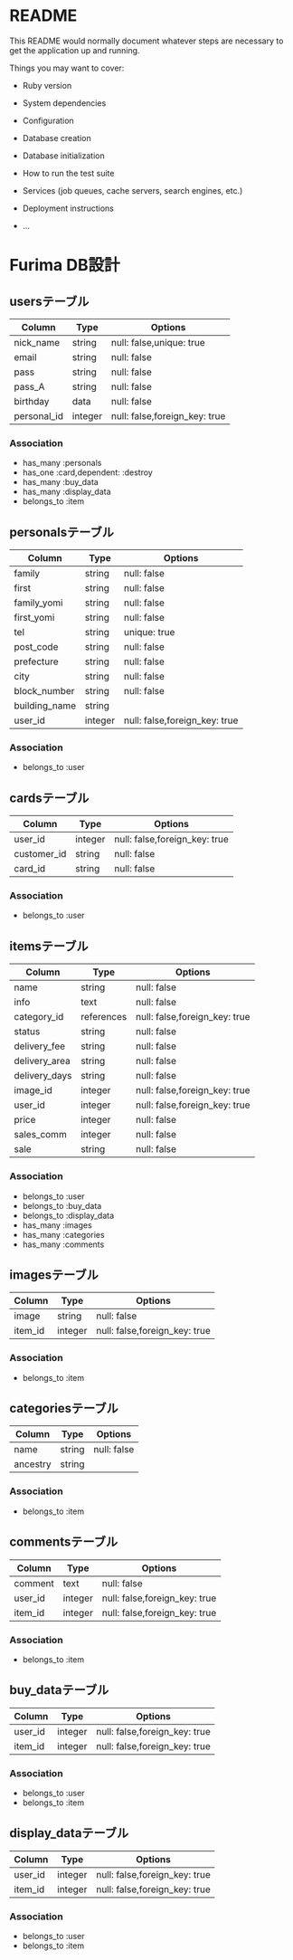 # README

This README would normally document whatever steps are necessary to get the
application up and running.

Things you may want to cover:

* Ruby version

* System dependencies

* Configuration

* Database creation

* Database initialization

* How to run the test suite

* Services (job queues, cache servers, search engines, etc.)

* Deployment instructions

* ...

# Furima DB設計
## usersテーブル
|Column|Type|Options|
|------|----|-------|
|nick_name|string|null: false,unique: true|
|email|string|null: false|
|pass|string|null: false|
|pass_A|string|null: false|
|birthday|data|null: false|
|personal_id|integer|null: false,foreign_key: true|
### Association
- has_many :personals
- has_one :card,dependent: :destroy
- has_many :buy_data
- has_many :display_data
- belongs_to :item

## personalsテーブル
|Column|Type|Options|
|------|----|-------|
|family|string|null: false|
|first|string|null: false|
|family_yomi|string|null: false|
|first_yomi|string|null: false|
|tel|string|unique: true|
|post_code|string|null: false|
|prefecture|string|null: false|
|city|string|null: false|
|block_number|string|null: false|
|building_name|string|
|user_id|integer|null: false,foreign_key: true|
### Association
- belongs_to :user

## cardsテーブル
|Column|Type|Options|
|------|----|-------|
|user_id|integer|null: false,foreign_key: true|
|customer_id|string|null: false|
|card_id|string|null: false|
### Association
- belongs_to :user

## itemsテーブル
|Column|Type|Options|
|------|----|-------|
|name|string|null: false|
|info|text|null: false|
|category_id|references|null: false,foreign_key: true|
|status|string|null: false|
|delivery_fee|string|null: false|
|delivery_area|string|null: false|
|delivery_days|string|null: false|
|image_id|integer|null: false,foreign_key: true|
|user_id|integer|null: false,foreign_key: true|
|price|integer|null: false|
|sales_comm|integer|null: false|
|sale|string|null: false|
### Association
- belongs_to :user
- belongs_to :buy_data
- belongs_to :display_data
- has_many :images
- has_many :categories
- has_many :comments

## imagesテーブル
|Column|Type|Options|
|------|----|-------|
|image|string|null: false|
|item_id|integer|null: false,foreign_key: true|
### Association
- belongs_to :item

## categoriesテーブル
|Column|Type|Options|
|------|----|-------|
|name|string|null: false|
|ancestry|string||
### Association
- belongs_to :item

## commentsテーブル
|Column|Type|Options|
|------|----|-------|
|comment|text|null: false|
|user_id|integer|null: false,foreign_key: true|
|item_id|integer|null: false,foreign_key: true|
### Association
- belongs_to :item

## buy_dataテーブル
|Column|Type|Options|
|------|----|-------|
|user_id|integer|null: false,foreign_key: true|
|item_id|integer|null: false,foreign_key: true|
### Association
- belongs_to :user
- belongs_to :item

## display_dataテーブル
|Column|Type|Options|
|------|----|-------|
|user_id|integer|null: false,foreign_key: true|
|item_id|integer|null: false,foreign_key: true|
### Association
- belongs_to :user
- belongs_to :item